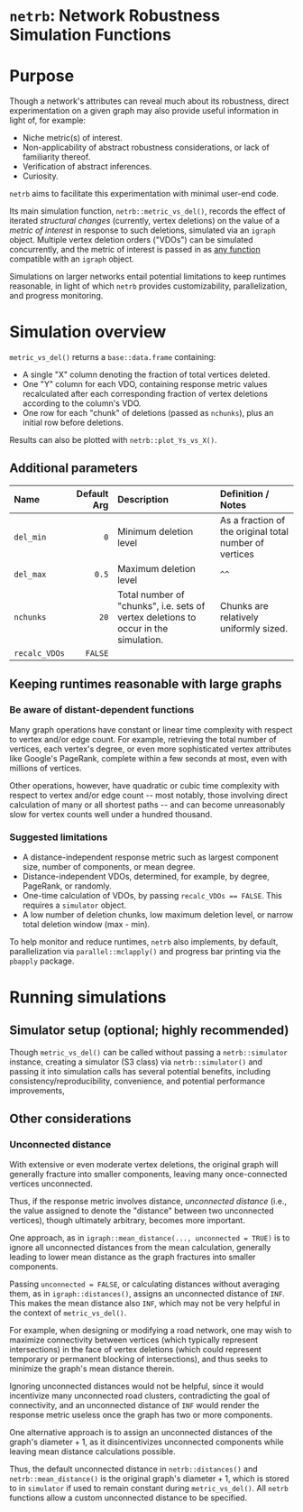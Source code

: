 
# `netrb`: Network Robustness Simulation Functions

# Purpose

Though a network's attributes can reveal much about its robustness, direct experimentation on a given graph may also provide useful information in light of, for example:

* Niche metric(s) of interest.
* Non-applicability of abstract robustness considerations, or lack of familiarity thereof.
* Verification of abstract inferences.
* Curiosity.

`netrb` aims to facilitate this experimentation with minimal user-end code.

Its main simulation function, `netrb::metric_vs_del()`, records the effect of iterated _structural changes_ (currently, vertex deletions) on the value of a _metric of interest_ in response to such deletions, simulated via an `igraph` object.  Multiple vertex deletion orders ("VDOs") can be simulated concurrently, and the metric of interest is passed in as <u>any function</u> compatible with an `igraph` object.

Simulations on larger networks entail potential limitations to keep runtimes reasonable, in light of which `netrb` provides customizability, parallelization, and progress monitoring.

# Simulation overview

`metric_vs_del()` returns a `base::data.frame` containing:

* A single "X" column denoting the fraction of total vertices deleted.
* One "Y" column for each VDO, containing response metric values recalculated after each corresponding fraction of vertex deletions according to the column's VDO.
* One row for each "chunk" of deletions (passed as `nchunks`), plus an initial row before deletions.

Results can also be plotted with `netrb::plot_Ys_vs_X()`.

## Additional parameters

Name | Default Arg | Description | Definition / Notes
:-- | --: | :-- | :--
`del_min` | `0` | Minimum deletion level | As a fraction of the original total number of vertices
`del_max` | `0.5` | Maximum deletion level | `^^`
`nchunks` | `20` | Total number of "chunks", i.e. sets of vertex deletions to occur in the simulation. | Chunks are relatively uniformly sized.
`recalc_VDOs` | `FALSE` |

## Keeping runtimes reasonable with large graphs

### Be aware of distant-dependent functions

Many graph operations have constant or linear time complexity with respect to vertex and/or edge count.  For example, retrieving the total number of vertices, each vertex's degree, or even more sophisticated vertex attributes like Google's PageRank, complete within a few seconds at most, even with millions of vertices.

Other operations, however, have quadratic or cubic time complexity with respect to vertex and/or edge count -- most notably, those involving direct calculation of many or all shortest paths -- and can become unreasonably slow for vertex counts well under a hundred thousand.

### Suggested limitations

* A distance-independent response metric such as largest component size, number of components, or mean degree.
* Distance-independent VDOs, determined, for example, by degree, PageRank, or randomly.
* One-time calculation of VDOs, by passing `recalc_VDOs == FALSE`.  This requires a `simulator` object.
* A low number of deletion chunks, low maximum deletion level, or narrow total deletion window (max - min).

To help monitor and reduce runtimes, `netrb` also implements, by default, parallelization via `parallel::mclapply()` and progress bar printing via the `pbapply` package.

# Running simulations

## Simulator setup (optional; highly recommended)

Though `metric_vs_del()` can be called without passing a `netrb::simulator` instance, creating a simulator (S3 class) via `netrb::simulator()` and passing it into simulation calls has several potential benefits, including consistency/reproducibility, convenience, and potential performance improvements, 

## Other considerations

### Unconnected distance

With extensive or even moderate vertex deletions, the original graph will generally fracture into smaller components, leaving many once-connected vertices unconnected.

Thus, if the response metric involves distance, _unconnected distance_ (i.e., the value assigned to denote the "distance" between two unconnected vertices), though ultimately arbitrary, becomes more important.

One approach, as in `igraph::mean_distance(..., unconnected = TRUE)` is to ignore all unconnected distances from the mean calculation, generally leading to lower mean distance as the graph fractures into smaller components. 

Passing `unconnected = FALSE`, or calculating distances without averaging them, as in `igraph::distances()`, assigns an unconnected distance of `INF`.  This makes the mean distance also `INF`, which may not be very helpful in the context of `metric_vs_del()`.

For example, when designing or modifying a road network, one may wish to maximize connectivity between vertices (which typically represent intersections) in the face of vertex deletions (which could represent temporary or permanent blocking of intersections), and thus seeks to minimize the graph's mean distance therein.

Ignoring unconnected distances would not be helpful, since it would incentivize many unconnected road clusters, contradicting the goal of connectivity, and an unconnected distance of `INF` would render the response metric useless once the graph has two or more components.

One alternative approach is to assign an unconnected distances of the graph's $\text{diameter} + 1$, as it disincentivizes unconnected components while leaving mean distance calculations possible.

Thus, the default unconnected distance in `netrb::distances()` and `netrb::mean_distance()` is the original graph's $\text{diameter} + 1$, which is stored to in `simulator` if used to remain constant during `metric_vs_del()`.  All `netrb` functions allow a custom unconnected distance to be specified.
